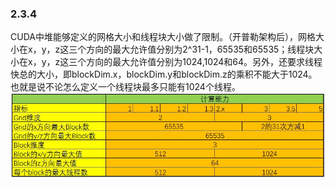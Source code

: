 ### 2.3.4
CUDA中堆能够定义的网格大小和线程块大小做了限制。（开普勒架构后），网格大小在x，y，z这三个方向的最大允许值分别为2^31-1，65535和65535；线程块大小在x，y，z这三个方向的最大允许值分别为1024,1024和64。另外，还要求线程快总的大小，即blockDim.x，blockDim.y和blockDim.z的乘积不能大于1024。也就是说不论怎么定义一个线程块最多只能有1024个线程。
![pic](./%E7%AC%AC2%E7%AB%A0%20%E7%BD%91%E6%A0%BC%E5%92%8C%E7%BA%BF%E7%A8%8B%E6%95%B0%E9%87%8F%E9%99%90%E5%88%B6.png)